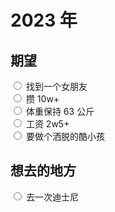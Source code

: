 # 2023 年

## 期望

<input type="radio" /> 找到一个女朋友  
<input type="radio" /> 攒 10w+  
<input type="radio" /> 体重保持 63 公斤  
<input type="radio" /> 工资 2w5+  
<input type="radio" /> 要做个洒脱的酷小孩

## 想去的地方

<input type="radio" /> 去一次迪士尼
